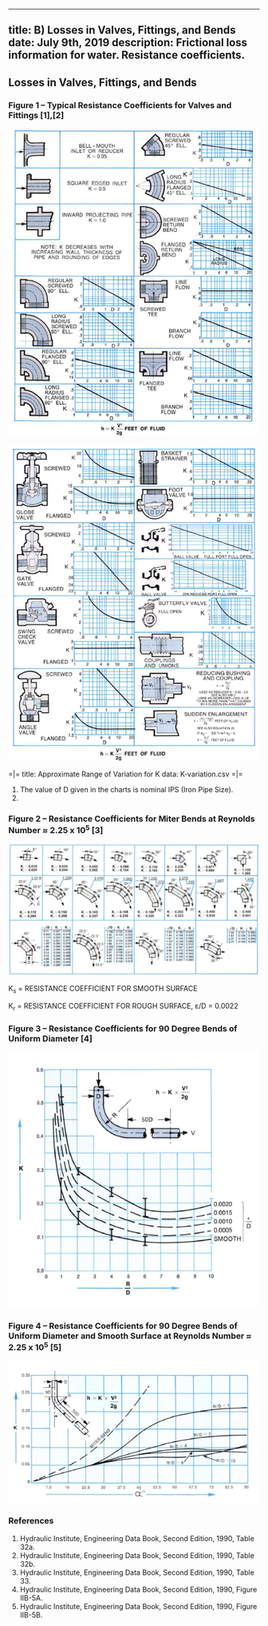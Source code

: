 -----
title:  B) Losses in Valves, Fittings, and Bends
date: July 9th, 2019
description: Frictional loss information for water. Resistance coefficients.
-----

## Losses in Valves, Fittings, and Bends

### Figure 1 – Typical Resistance Coefficients for Valves and Fittings [1],[2]

![](table-32a.png "")

![](table-32b.png "")

=|=
title: Approximate Range of Variation for K
data: K-variation.csv
=|=

1. The value of D given in the charts is nominal IPS (Iron Pipe Size).
2. <units us = "For velocities below 15 feet per second, check valves and foot valves will be only partially open and will exhibit higher values of K than that shown in the charts." metric = "For velocities below 4.6 meters per second, check valves and foot valves will be only partially open and will exhibit higher values of K than that shown in the charts."/>

### Figure 2 – Resistance Coefficients for Miter Bends at Reynolds Number ≈ 2.25 x 10<sup>5</sup> [3]

![](miter-bends.png "")

K<sub>s</sub> = RESISTANCE COEFFICIENT FOR SMOOTH SURFACE

K<sub>r</sub> = RESISTANCE COEFFICIENT FOR ROUGH SURFACE, ε/D = 0.0022

### Figure 3 – Resistance Coefficients for 90 Degree Bends of Uniform Diameter [4]

![](IIIB-5A.png "")

### Figure 4 – Resistance Coefficients for 90 Degree Bends of Uniform Diameter and Smooth Surface at Reynolds Number ≈ 2.25 x 10<sup>5</sup> [5]

![](IIIB-5B.png "")

### References
1. Hydraulic Institute, Engineering Data Book, Second Edition, 1990, Table 32a.
2. Hydraulic Institute, Engineering Data Book, Second Edition, 1990, Table 32b.
3. Hydraulic Institute, Engineering Data Book, Second Edition, 1990, Table 33. 
4. Hydraulic Institute, Engineering Data Book, Second Edition, 1990, Figure IIB-5A.
5. Hydraulic Institute, Engineering Data Book, Second Edition, 1990, Figure IIB-5B.